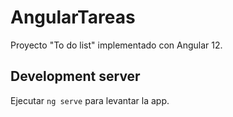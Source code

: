 # AngularTareas

Proyecto "To do list" implementado con Angular 12.

## Development server

Ejecutar `ng serve` para levantar la app.

